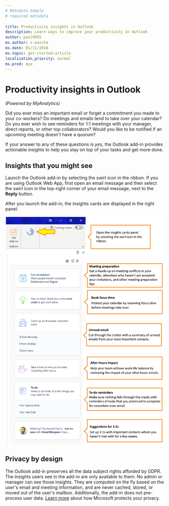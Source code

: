 ```yaml
---
# Metadata Sample
# required metadata

title: Productivity insights in Outlook
description: Learn ways to improve your productivity in Outlook 
author: paul9955
ms.author: v-pascha
ms.date: 01/11/2018
ms.topic: get-started-article
localization_priority: normal 
ms.prod: mya
---
```


# Productivity insights in Outlook

_(Powered by MyAnalytics)_

Did you ever miss an important email or forget a commitment you made to your co-workers? Do meetings and emails tend to take over your calendar? Do you ever wish to see reminders for 1:1 meetings with your manager, direct reports, or other top collaborators? Would you like to be notified if an upcoming meeting doesn't have a quorum? 

If your answer to any of these questions is _yes_, the Outlook add-in provides actionable insights to help you stay on top of your tasks and get more done. 

## Insights that you might see 

Launch the Outlook add-in by selecting the swirl icon in the ribbon. If you are using Outlook Web App, first open an email message and then select the swirl icon in the top-right corner of your email message, next to the **Reply** button.

After you launch the add-in, the insights cards are displayed in the right panel:

![Insights panel](../../images/mya/overview/cards-panel-16.png)

## Privacy by design 

The Outlook add-in preserves all the data subject rights afforded by GDPR. The insights users see in the add-in are only available to them. No admin or manager can see those insights. They are computed on the fly based on the user's email and meeting information, and are never cached, stored, or moved out of the user's mailbox. Additionally, the add-in does not pre-process user data. [Learn more](https://www.microsoft.com/en-us/TrustCenter/CloudServices/office365/default.aspx) about how Microsoft protects your privacy. 



